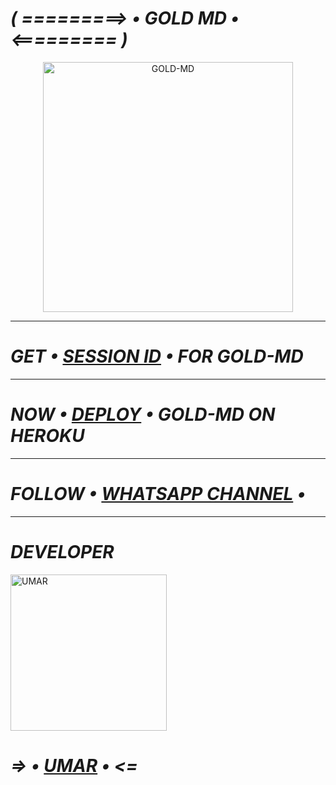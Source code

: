 # *_( =========> • GOLD MD • <========= )_*

<p align="center">
  <a href="https://github.com/D4X-UMAR">
    <img alt="GOLD-MD" height="400" src="https://i.postimg.cc/1XQq5DzP/pictures-white949544-GOjsnnsnznznzbzbbzbz7777-GOLDLD-PIC.png">
  </a>
</p>

***

# *_GET • [SESSION ID](https://bot-by-umar-d2b1b3360401.herokuapp.com) • FOR GOLD-MD_*

***

# *_NOW • [DEPLOY](https://dashboard.heroku.com/new?button-url=https://github.com/D4X-UMAR/GOLD-MD&template=https://github.com/D4X-UMAR/GOLD-MD) • GOLD-MD ON HEROKU_*

***

# *_FOLLOW • [WHATSAPP CHANNEL](https://whatsapp.com/channel/0029VaZtuAxLI8YeUWRXBg3Y) •_*

***

# *_DEVELOPER_*
<a href="https://github.com/D4X-UMAR"><img src="https://i.ibb.co/wspzc9t/IMG-20240328-WA0000.jpg" width="250" height="250" alt="UMAR"/></a>
# _=> • [UMAR](https://github.com/D4X-UMAR) • <=_

